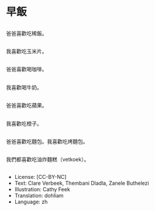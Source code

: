 # 早飯

##
爸爸喜歡吃稀飯。

##
我喜歡吃玉米片。

##
爸爸喜歡喝咖啡。

##
我喜歡喝牛奶。

##
爸爸喜歡吃蘋果。

##
我喜歡吃橙子。

##
爸爸喜歡吃麵包。我喜歡吃烤麵包。

##
我們都喜歡吃油炸麵糕（vetkoek）。

##
* License: [CC-BY-NC]
* Text: Clare Verbeek, Thembani Dladla, Zanele Buthelezi
* Illustration: Cathy Feek
* Translation: dohliam
* Language: zh
